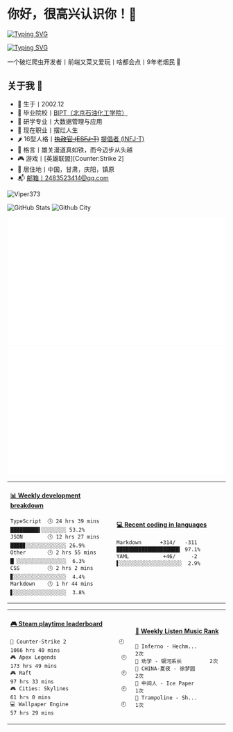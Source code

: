 # 你好，很高兴认识你！👋

[![Typing SVG](https://readme-typing-svg.demolab.com?font=Poppins&weight=600&size=25&letterSpacing=0.15rem&duration=3000&color=FF53B4&vCenter=true&multiline=true&width=435&height=45&lines=Viper373%E4%B8%A8%E5%B0%8F%E6%9A%AE%E7%AC%99)](https://git.io/typing-svg)

[![Typing SVG](https://readme-typing-svg.demolab.com?font=Concert+One&size=25&letterSpacing=0.1rem&duration=3000&color=08D2AB&vCenter=true&multiline=true&width=435&height=80&lines=A+Python+Developer;Always+Debug+Life)](https://git.io/typing-svg)

一个破烂爬虫开发者丨前端又菜又爱玩丨啥都会点丨9年老烟民 🤣

## 关于我 🎨

- 🙁 生于丨2002.12
- 🏫 毕业院校丨[BIPT（北京石油化工学院）](https://www.bipt.edu.cn)
- 🎯 研学专业丨大数据管理与应用
- 🌊 现在职业丨摆烂人生
- 🌶 16型人格丨<del>[执政官 (ESFJ-T)](https://www.16personalities.com/ch/esfj-人格)</del> [提倡者 (INFJ-T)](https://www.16personalities.com/ch/infj-人格)
- 🌱 格言丨雄关漫道真如铁，而今迈步从头越
- 🎮 游戏丨[英雄联盟][Counter:Strike 2]
- 🚩 居住地丨中国，甘肃，庆阳，镇原
- 📬 邮箱丨2483523414@qq.com

![Viper373](https://count.getloli.com/@Viper373?name=Viper373&theme=booru-lewd&padding=7&offset=0&align=top&scale=1&pixelated=1&darkmode=auto)

<img src="https://github-readme-stats-one-iota-51.vercel.app/api?username=Viper373&show_icons=true&theme=vue&locale=cn&count_private=true" alt="GitHub Stats"/>
<img src="https://cdn.jsdelivr.net/gh/Viper373/metrics@master/metrics.plugin.skyline.city.svg" alt="Github City"/>

![](https://raw.githubusercontent.com/Viper373/github-stats/master/generated/overview.svg#gh-light-mode-only)
![](https://raw.githubusercontent.com/Viper373/github-stats/master/generated/languages.svg#gh-light-mode-only)

<table>
<tr>
<td>


<!-- waka-box start -->
#### <a href="https://gist.github.com/8d9a3ebff6996f580d88012e6c6e02e6" target="_blank">📊 Weekly development breakdown</a>
```text
TypeScript  🕓 24 hrs 39 mins █████████▌░░░░░░░░ 53.2%
JSON        🕓 12 hrs 27 mins ████▊░░░░░░░░░░░░░ 26.9%
Other       🕓 2 hrs 55 mins  █▏░░░░░░░░░░░░░░░░  6.3%
CSS         🕓 2 hrs 2 mins   ▊░░░░░░░░░░░░░░░░░  4.4%
Markdown    🕓 1 hr 44 mins   ▋░░░░░░░░░░░░░░░░░  3.8%
```
<!-- Powered by https://github.com/YouEclipse/waka-box-go . -->
<!-- waka-box end -->

</td>
<td>

<!-- lang-box start -->
#### <a href="https://gist.github.com/f12b1909e28c47d7343c80b9590fe61c" target="_blank">💻 Recent coding in languages</a>
```text
Markdown      +314/   -311 ████████████████████▍ 97.1%
YAML           +46/     -2 ▌░░░░░░░░░░░░░░░░░░░░  2.9%
```
<!-- Powered by https://github.com/Viper373/lang-box . -->
<!-- lang-box end -->

</td>
</tr>
</table>

<table>
<tr>
<td>

<!-- steam-box start -->
#### <a href="https://gist.github.com/64b6ce7b21a7d554b10b5a105b716ec7" target="_blank">🎮 Steam playtime leaderboard</a>
```text
🔫 Counter-Strike 2                 🕘 1066 hrs 40 mins
🎮 Apex Legends                     🕘 173 hrs 49 mins
🎮 Raft                             🕘 97 hrs 33 mins
🎮 Cities: Skylines                 🕘 61 hrs 0 mins
💻 Wallpaper Engine                 🕘 57 hrs 29 mins
```
<!-- Powered by https://github.com/YouEclipse/steam-box . -->
<!-- steam-box end -->

</td>
<td>

<!-- netease-music-box start -->
#### <a href="https://gist.github.com/0de3f9fc7f3078a800f738e25eccea54" target="_blank">🎵 Weekly Listen Music Rank</a>
```text
🥇 Inferno - Hechm...			2次    
🥈 劝学 - 银河系长			2次    
🥉 CHINA-夏夜 - 徐梦圆			2次    
🏅 中间人 - Ice Paper			1次    
🏅 Trampoline - Sh...			1次    
```
<!-- Powered by https://github.com/Viper373/netease-music-box-go . -->
<!-- netease-music-box end -->
</table>
